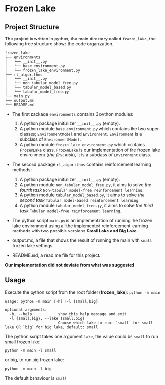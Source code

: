 # Frozen Lake

## Project Structure

The project is written in python, the main directory called `frozen_lake`, the following tree structure shows the code organization.

```
frozen_lake
├── environments
│   └── __init__.py
│   └── base_environment.py
│   └── frozen_lake_environment.py
├── rl_algorithms
│   └── __init__.py
│   └── non_tabular_model_free.py
│   └── tabular_model_based.py
│   └── tabular_model_free.py
└── main.py
└── output.md
└── README.md
```

- The first package `environments` contains 3 python modules:
    1. A python package initializer `__init__.py` (empty).
    2. A python module `base_environment.py` which contains the two super classes; `EnvironmentModel` and `Environment`.
`Environment` is a subclass of `EnvironmentModel`.
    3. A python module `frozen_lake_environment.py` which contains `FrozenLake` class. `FrozenLake` is our implementation of the frozen lake environment (*the first task*), it is a subclass of `Environment` class. 


- The second package `rl_algorithms` contains reinforcement learning methods:
    1. A python package initializer `__init__.py` (empty).
    2. A python module `non_tabular_model_free.py`, it aims to solve *the fourth task* `Non-tabular model-free reinforcement learning`.
    3. A python module `tabular_model_based.py`, it aims to solve *the second task* `Tabular model-based reinforcement learning`.
    4. A python module `tabular_model_free.py`, it aims to solve *the third task* `Tabular model-free reinforcement learning`.


- The python script `main.py` is an implementation of running the frozen lake environment using all the implemented reinforcement learning methods with two possible versions **Small Lake and Big Lake**.


- output.md, a file that shows the result of running the main with `small` frozen lake settings.


- README.md, a read me file for this project.

**Our implementation did not deviate from what was suggested**

## Usage
Execute the python script from the root folder (**frozen_lake**): `python -m main` 
```
usage: python -m main [-h] [-l {small,big}]

optional arguments:
  -h, --help            show this help message and exit
  -l {small,big}, --lake {small,big}
                        Choose which lake to run: `small` for small lake OR `big` for big lake, default: small
```
The python script takes one argument `lake`, the value could be `small` to run small frozen lake:
```
python -m main -l small
```
or big, to run big frozen lake:
```
python -m main -l big
```

The default behaviour is `small`

